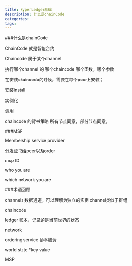 ```yaml
---
title: HyperLedger基础
description: 什么是chainCode
categories:
tags:
---
```




###什么是chainCode

ChainCode 就是智能合约

Chaincode 属于某个channel

执行哪个channel 的 哪个chaincode  哪个函数。哪个参数

在安装chaincode的时候，需要在每个peer上安装；

安装install

实例化

调用

chaincode 的背书策略   所有节点同意，部分节点同意，

###MSP

Membership service provider

分发证书给peer以及order

msp ID  

who you are  

which network you are

###术语回顾

channels
数据通道，可以理解为独立的实例
channel类似于群组

chaincode

ledger
账本，记录的是当前世界的状态

network

ordering service
排序服务

world state 
*key  value

MSP

